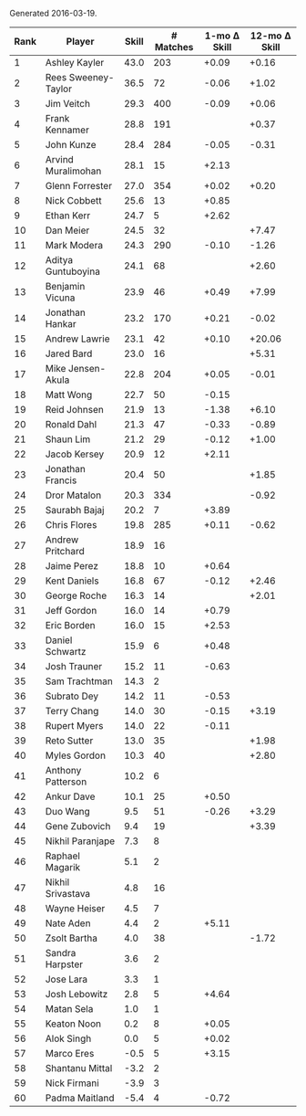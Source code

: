 Generated 2016-03-19.

| Rank | Player              | Skill | # Matches | 1-mo Δ Skill | 12-mo Δ Skill |
|------|---------------------|-------|-----------|--------------|---------------|
|    1 | Ashley Kayler       |  43.0 |       203 |        +0.09 |         +0.16 |
|    2 | Rees Sweeney-Taylor |  36.5 |        72 |        -0.06 |         +1.02 |
|    3 | Jim Veitch          |  29.3 |       400 |        -0.09 |         +0.06 |
|    4 | Frank Kennamer      |  28.8 |       191 |              |         +0.37 |
|    5 | John Kunze          |  28.4 |       284 |        -0.05 |         -0.31 |
|    6 | Arvind Muralimohan  |  28.1 |        15 |        +2.13 |               |
|    7 | Glenn Forrester     |  27.0 |       354 |        +0.02 |         +0.20 |
|    8 | Nick Cobbett        |  25.6 |        13 |        +0.85 |               |
|    9 | Ethan Kerr          |  24.7 |         5 |        +2.62 |               |
|   10 | Dan Meier           |  24.5 |        32 |              |         +7.47 |
|   11 | Mark Modera         |  24.3 |       290 |        -0.10 |         -1.26 |
|   12 | Aditya Guntuboyina  |  24.1 |        68 |              |         +2.60 |
|   13 | Benjamin Vicuna     |  23.9 |        46 |        +0.49 |         +7.99 |
|   14 | Jonathan Hankar     |  23.2 |       170 |        +0.21 |         -0.02 |
|   15 | Andrew Lawrie       |  23.1 |        42 |        +0.10 |        +20.06 |
|   16 | Jared Bard          |  23.0 |        16 |              |         +5.31 |
|   17 | Mike Jensen-Akula   |  22.8 |       204 |        +0.05 |         -0.01 |
|   18 | Matt Wong           |  22.7 |        50 |        -0.15 |               |
|   19 | Reid Johnsen        |  21.9 |        13 |        -1.38 |         +6.10 |
|   20 | Ronald Dahl         |  21.3 |        47 |        -0.33 |         -0.89 |
|   21 | Shaun Lim           |  21.2 |        29 |        -0.12 |         +1.00 |
|   22 | Jacob Kersey        |  20.9 |        12 |        +2.11 |               |
|   23 | Jonathan Francis    |  20.4 |        50 |              |         +1.85 |
|   24 | Dror Matalon        |  20.3 |       334 |              |         -0.92 |
|   25 | Saurabh Bajaj       |  20.2 |         7 |        +3.89 |               |
|   26 | Chris Flores        |  19.8 |       285 |        +0.11 |         -0.62 |
|   27 | Andrew Pritchard    |  18.9 |        16 |              |               |
|   28 | Jaime Perez         |  18.8 |        10 |        +0.64 |               |
|   29 | Kent Daniels        |  16.8 |        67 |        -0.12 |         +2.46 |
|   30 | George Roche        |  16.3 |        14 |              |         +2.01 |
|   31 | Jeff Gordon         |  16.0 |        14 |        +0.79 |               |
|   32 | Eric Borden         |  16.0 |        15 |        +2.53 |               |
|   33 | Daniel Schwartz     |  15.9 |         6 |        +0.48 |               |
|   34 | Josh Trauner        |  15.2 |        11 |        -0.63 |               |
|   35 | Sam Trachtman       |  14.3 |         2 |              |               |
|   36 | Subrato Dey         |  14.2 |        11 |        -0.53 |               |
|   37 | Terry Chang         |  14.0 |        30 |        -0.15 |         +3.19 |
|   38 | Rupert Myers        |  14.0 |        22 |        -0.11 |               |
|   39 | Reto Sutter         |  13.0 |        35 |              |         +1.98 |
|   40 | Myles Gordon        |  10.3 |        40 |              |         +2.80 |
|   41 | Anthony Patterson   |  10.2 |         6 |              |               |
|   42 | Ankur Dave          |  10.1 |        25 |        +0.50 |               |
|   43 | Duo Wang            |   9.5 |        51 |        -0.26 |         +3.29 |
|   44 | Gene Zubovich       |   9.4 |        19 |              |         +3.39 |
|   45 | Nikhil Paranjape    |   7.3 |         8 |              |               |
|   46 | Raphael Magarik     |   5.1 |         2 |              |               |
|   47 | Nikhil Srivastava   |   4.8 |        16 |              |               |
|   48 | Wayne Heiser        |   4.5 |         7 |              |               |
|   49 | Nate Aden           |   4.4 |         2 |        +5.11 |               |
|   50 | Zsolt Bartha        |   4.0 |        38 |              |         -1.72 |
|   51 | Sandra Harpster     |   3.6 |         2 |              |               |
|   52 | Jose Lara           |   3.3 |         1 |              |               |
|   53 | Josh Lebowitz       |   2.8 |         5 |        +4.64 |               |
|   54 | Matan Sela          |   1.0 |         1 |              |               |
|   55 | Keaton Noon         |   0.2 |         8 |        +0.05 |               |
|   56 | Alok Singh          |   0.0 |         5 |        +0.02 |               |
|   57 | Marco Eres          |  -0.5 |         5 |        +3.15 |               |
|   58 | Shantanu Mittal     |  -3.2 |         2 |              |               |
|   59 | Nick Firmani        |  -3.9 |         3 |              |               |
|   60 | Padma Maitland      |  -5.4 |         4 |        -0.72 |               |
